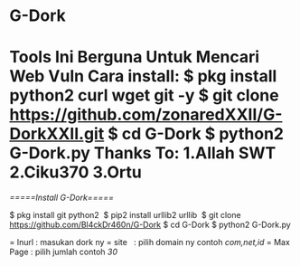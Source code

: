 # G-Dork
# Tools Ini Berguna Untuk Mencari Web Vuln  Cara install:  $ pkg install python2 curl wget git -y $ git clone https://github.com/zonaredXXII/G-DorkXXII.git $ cd G-Dork $ python2 G-Dork.py   Thanks To: 1.Allah SWT 2.Ciku370 3.Ortu

*_=====Install G-Dork=====_*

$ pkg install git python2 
$ pip2 install urllib2 urllib 
$ git clone https://github.com/Bl4ckDr460n/G-Dork
$ cd G-Dork
$ python2 G-Dork.py

= Inurl : masukan dork ny
= site   : pilih domain ny contoh *_com,net,id_*
= Max Page : pilih jumlah contoh *_30_*
